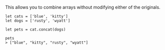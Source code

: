 This allows you to combine arrays without modifying either of the originals. 

```
let cats = ['blue', 'kitty']
let dogs = ['rusty', 'wyatt']

let pets = cat.concat(dogs)

pets
> ["blue", "kitty", "rusty", "wyatt"]
```
